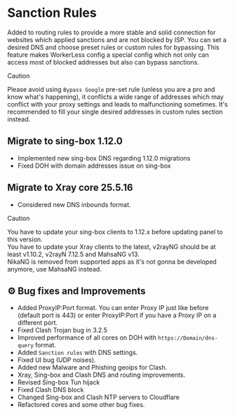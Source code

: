 # Sanction Rules

Added to routing rules to provide a more stable and solid connection for websites which applied sanctions and are not blocked by ISP.
You can set a desired DNS and choose preset rules or custom rules for bypassing. This feature makes WorkerLess config a special config which not only can access most of blocked addresses but also can bypass sanctions.

> [!CAUTION]
> Please avoid using `Bypass Google` pre-set rule (unless you are a pro and know what's happening), it conflicts a wide range of addresses which may conflict with your proxy settings and leads to malfunctioning sometimes. It's recommended to fill your single desired addresses in custom rules section instead.

## Migrate to sing-box 1.12.0

- Implemented new sing-box DNS regarding 1.12.0 migrations
- Fixed DOH with domain addresses issue on sing-box

## Migrate to Xray core 25.5.16

- Considered new DNS inbounds format.

> [!CAUTION]
> You have to update your sing-box clients to 1.12.x before updating panel to this version.  
> You have to update your Xray clients to the latest, v2rayNG should be at least v1.10.2, v2rayN 7.12.5 and MahsaNG v13.  
> NikaNG is removed from supported apps as it's not gonna be developed anymore, use MahsaNG instead.

## ⚙️ Bug fixes and Improvements

- Added ProxyIP:Port format. You can enter Proxy IP just like before (default port is 443) or enter ProxyIP:Port if you have a Proxy IP on a different port.  
- Fixed Clash Trojan bug in 3.2.5
- Improved performance of all cores on DOH with `https://Domain/dns-query` format.
- Added `Sanction rules` with DNS settings.
- Fixed UI bug (UDP noises).
- Added new Malware and Phishing geoips for Clash.
- Xray, Sing-box and Clash DNS and routing improvements.
- Revised Sing-box Tun hijack
- Fixed Clash DNS block
- Changed Sing-box and Clash NTP servers to Cloudflare
- Refactored cores and some other bug fixes.
